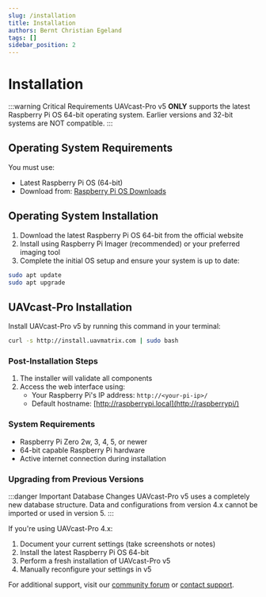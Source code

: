 ```yaml
---
slug: /installation
title: Installation
authors: Bernt Christian Egeland
tags: []
sidebar_position: 2
---
```


# Installation

:::warning Critical Requirements
UAVcast-Pro v5 **ONLY** supports the latest Raspberry Pi OS 64-bit operating system. Earlier versions and 32-bit systems are NOT compatible.
:::

## Operating System Requirements

You must use:
- Latest Raspberry Pi OS (64-bit) 
- Download from: [Raspberry Pi OS Downloads](https://www.raspberrypi.com/software/operating-systems/)

## Operating System Installation

1. Download the latest Raspberry Pi OS 64-bit from the official website
2. Install using Raspberry Pi Imager (recommended) or your preferred imaging tool
3. Complete the initial OS setup and ensure your system is up to date:

```bash
sudo apt update
sudo apt upgrade
```

## UAVcast-Pro Installation

Install UAVcast-Pro v5 by running this command in your terminal:

```bash
curl -s http://install.uavmatrix.com | sudo bash
```

### Post-Installation Steps

1. The installer will validate all components
2. Access the web interface using:
   - Your Raspberry Pi's IP address: `http://<your-pi-ip>/`
   - Default hostname: [http://raspberrypi.local](http://raspberrypi/)

### System Requirements

- Raspberry Pi Zero 2w, 3, 4, 5, or newer
- 64-bit capable Raspberry Pi hardware
- Active internet connection during installation

### Upgrading from Previous Versions

:::danger Important Database Changes
UAVcast-Pro v5 uses a completely new database structure. Data and configurations from version 4.x cannot be imported or used in version 5.
:::

If you're using UAVcast-Pro 4.x:
1. Document your current settings (take screenshots or notes)
2. Install the latest Raspberry Pi OS 64-bit
3. Perform a fresh installation of UAVcast-Pro v5
4. Manually reconfigure your settings in v5

For additional support, visit our [community forum](https://discuss.uavmatrix.com) or [contact support](https://uavmatrix.com/contact-us).
```

